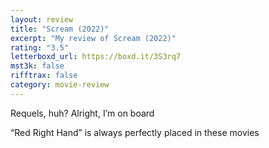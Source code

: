 ```yaml
---
layout: review
title: "Scream (2022)"
excerpt: "My review of Scream (2022)"
rating: "3.5"
letterboxd_url: https://boxd.it/3S3rq7
mst3k: false
rifftrax: false
category: movie-review
---
```


Requels, huh? Alright, I’m on board

“Red Right Hand” is always perfectly placed in these movies
